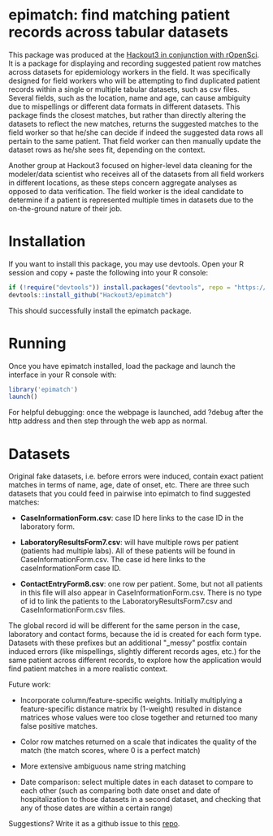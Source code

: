 epimatch: find matching patient records across tabular datasets
=======================

This package was produced at the [Hackout3 in conjunction with rOpenSci](http://hackout3.ropensci.org/). It is a package for displaying and recording suggested patient row matches across datasets for epidemiology workers in the field.  It was specifically designed for field workers who will be attempting to find duplicated patient records within a single or multiple tabular datasets, such as csv files. Several fields, such as the location, name and age, can cause ambiguity due to mispellings or different data formats in different datasets. This package finds the closest matches, but rather than directly altering the datasets to reflect the new matches, returns the suggested matches to the field worker so that he/she can decide if indeed the suggested data rows all pertain to the same patient. That field worker can then manually update the dataset rows as he/she sees fit, depending on the context.


Another group at Hackout3 focused on higher-level data cleaning for the modeler/data scientist who receives all of the datasets from all field workers in different locations, as these steps concern aggregate analyses as opposed to data verification. The field worker is the ideal candidate to determine if a patient is represented multiple times in datasets due to the on-the-ground nature of their job.

Installation
============

If you want to install this package, you may use devtools. Open your R session and copy + paste the following into your R console:

```r
if (!require("devtools")) install.packages("devtools", repo = "https://cran.r-project.org")
devtools::install_github("Hackout3/epimatch")
```

This should successfully install the epimatch package.

Running
=======

Once you have epimatch installed, load the package and launch the interface in your R console with:

```r
library('epimatch')
launch()
```

For helpful debugging: once the webpage is launched, add ?debug after the http address and then step through the web app as normal.

Datasets
=======

Original fake datasets, i.e. before errors were induced, contain exact patient matches in terms of name, age, date of onset, etc. There are three such datasets that you could feed in pairwise into epimatch to find suggested matches:

 - **CaseInformationForm.csv**:  case ID here links to the case ID in the laboratory form. 

 - **LaboratoryResultsForm7.csv**:  will have multiple rows per patient (patients had multiple labs). All of these patients will be found in CaseInformationForm.csv. The case id here links to the caseInformationForm case ID.

 - **ContactEntryForm8.csv**: one row per patient. Some, but not all patients in this file will also appear in CaseInformationForm.csv. There is no type of id to link the patients to the LaboratoryResultsForm7.csv and CaseInformationForm.csv files.

The global record id will be different for the same person in the case, laboratory and contact forms, because the id is created for each form type.  Datasets with these prefixes but an additional "_messy" postfix contain induced errors (like mispellings, slightly different records ages, etc.) for the same patient across different records, to explore how the application would find patient matches in a more realistic context.

Future work:

 - Incorporate column/feature-specific weights.  Initially multiplying a feature-specific distance matrix by (1-weight) resulted in distance matrices whose values were too close together and returned too many false positive matches.

 - Color row matches returned on a scale that indicates the quality of the match (the match scores, where 0 is a perfect match)
 
 - More extensive ambiguous name string matching
 
 - Date comparison: select multiple dates in each dataset to compare to each other (such as comparing both date onset and date of hospitalization to those datasets in a second dataset, and checking that any of those dates are within a certain range)

Suggestions? Write it as a github issue to this [repo](https://github.com/Hackout3/epimatch/issues/new).
